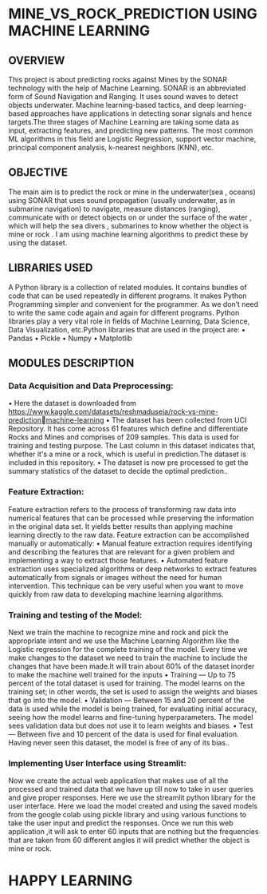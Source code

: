# MINE_VS_ROCK_PREDICTION USING MACHINE LEARNING    

## OVERVIEW

This project is about predicting rocks against Mines by the SONAR technology with the help of Machine Learning. SONAR is an abbreviated form of Sound Navigation and Ranging. It uses sound waves to detect objects underwater. Machine learning-based tactics, and deep learning-based approaches have applications in detecting sonar signals and hence targets.The three stages of Machine Learning are taking some data as input, extracting features, and predicting new patterns. The most common ML 
algorithms in this field are Logistic Regression, support vector machine, principal component analysis, k-nearest neighbors (KNN), etc.

## OBJECTIVE    
 
The main aim is to predict the rock or mine in the underwater(sea , oceans) using SONAR that uses sound propagation (usually underwater, as in submarine navigation) to navigate, measure distances (ranging), communicate with or detect objects on or under the surface of the water , which will help the sea divers , submarines to know whether the object is mine or rock . I am using machine learning algorithms to predict these by using the dataset.

## LIBRARIES USED 

A Python library is a collection of related modules. It contains bundles of code that can be used repeatedly in different programs. It makes Python Programming simpler and convenient for the programmer. As we don’t need to write the same code again and again for different programs. Python libraries play a very vital role in fields of Machine Learning, Data Science, Data Visualization, etc.Python libraries that are used in the project are:
• Pandas
• Pickle 
• Numpy 
• Matplotlib 

## MODULES DESCRIPTION 

### Data Acquisition and Data Preprocessing:
• Here the dataset is downloaded from https://www.kaggle.com/datasets/reshmaduseja/rock-vs-mine-predictionmachine-learning
• The dataset has been collected from UCI Repository. It has come across 61 features which define and differentiate Rocks and Mines and comprises of 209 samples. This data is used for training and testing purpose. The Last column in this dataset indicates that, whether it's a mine or a rock, which is useful in prediction.The dataset is included in this repository.
• The dataset is now pre processed to get the summary statistics of the dataset to decide the optimal prediction..

### Feature Extraction: 
Feature extraction refers to the process of transforming raw data into numerical features that can be processed while preserving the information in the original data set. It yields better results than applying machine learning directly to the raw data.
Feature extraction can be accomplished manually or automatically:
• Manual feature extraction requires identifying and describing the features that are relevant for a given problem and implementing a way to extract those features. 
• Automated feature extraction uses specialized algorithms or deep networks to extract features automatically from signals or images without the need for human intervention. This technique can be very useful when you want to move quickly from raw data to developing machine learning algorithms. 

### Training and testing of the Model:
 Next we train the machine to recognize mine and rock and pick the appropriate intent and we use the Machine Learning Algorithm like the Logistic regression for the complete training of the model. Every time we make changes to the dataset we need to train the machine to include the changes that have been made.It will train about 60% of the dataset inorder to make the machine well trained for the inputs
• Training — Up to 75 percent of the total dataset is used for training. The model learns on the training set; in other words, the set is used to assign the weights 
and biases that go into the model.
• Validation — Between 15 and 20 percent of the data is used while the model is being trained, for evaluating initial accuracy, seeing how the model learns and fine-tuning hyperparameters. The model sees validation data but does not use it to learn weights and biases.
• Test — Between five and 10 percent of the data is used for final evaluation. Having never seen this dataset, the model is free of any of its bias..

### Implementing User Interface using Streamlit:
 Now we create the actual web application that makes use of all the processed and trained data that we have up till now to take in user queries and give proper responses. Here we use the streamlit python library for the user interface. Here we load the model created and using the saved models from the google colab using pickle library and using various functions to take the user input and predict the responses. Once we run this web application ,it will ask to enter 60 inputs that are nothing but the frequencies that are taken from 60 different angles it will predict whether the object is mine or rock.
 



 
 #  HAPPY LEARNING 




